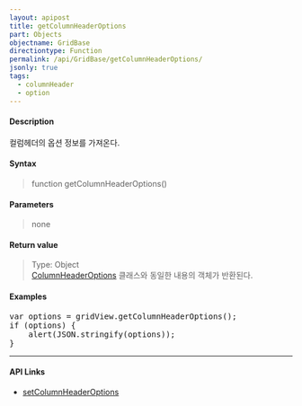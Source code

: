 ```yaml
---
layout: apipost
title: getColumnHeaderOptions
part: Objects
objectname: GridBase
directiontype: Function
permalink: /api/GridBase/getColumnHeaderOptions/
jsonly: true
tags: 
  - columnHeader
  - option
---
```



#### Description

 컬럼헤더의 옵션 정보를 가져온다.

#### Syntax

> function getColumnHeaderOptions()  

#### Parameters  

> none   

#### Return value  

> Type: Object    
> [ColumnHeaderOptions](/api/types/ColumnHeaderOptions/) 클래스와 동일한 내용의 객체가 반환된다.  

#### Examples 

<pre class="prettyprint">
var options = gridView.getColumnHeaderOptions();
if (options) {
	alert(JSON.stringify(options));
}
</pre>

---

#### API Links

* [setColumnHeaderOptions](/api/GridBase/setColumnHeaderOptions)